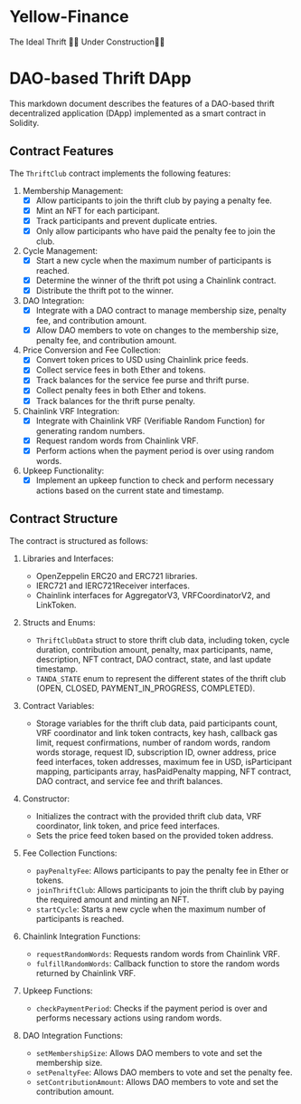 # Yellow-Finance
The Ideal Thrift
🚧👷 Under Construction👷🚧

# DAO-based Thrift DApp

This markdown document describes the features of a DAO-based thrift decentralized application (DApp) implemented as a smart contract in Solidity.

## Contract Features

The `ThriftClub` contract implements the following features:

1. Membership Management:
   - [x] Allow participants to join the thrift club by paying a penalty fee.
   - [x] Mint an NFT for each participant.
   - [x] Track participants and prevent duplicate entries.
   - [x] Only allow participants who have paid the penalty fee to join the club.

2. Cycle Management:
   - [x] Start a new cycle when the maximum number of participants is reached.
   - [x] Determine the winner of the thrift pot using a Chainlink contract.
   - [x] Distribute the thrift pot to the winner.

3. DAO Integration:
   - [x] Integrate with a DAO contract to manage membership size, penalty fee, and contribution amount.
   - [x] Allow DAO members to vote on changes to the membership size, penalty fee, and contribution amount.

4. Price Conversion and Fee Collection:
   - [x] Convert token prices to USD using Chainlink price feeds.
   - [x] Collect service fees in both Ether and tokens.
   - [x] Track balances for the service fee purse and thrift purse.
   - [x] Collect penalty fees in both Ether and tokens.
   - [x] Track balances for the thrift purse penalty.

5. Chainlink VRF Integration:
   - [x] Integrate with Chainlink VRF (Verifiable Random Function) for generating random numbers.
   - [x] Request random words from Chainlink VRF.
   - [x] Perform actions when the payment period is over using random words.

6. Upkeep Functionality:
   - [x] Implement an upkeep function to check and perform necessary actions based on the current state and timestamp.

## Contract Structure

The contract is structured as follows:

1. Libraries and Interfaces:
   - OpenZeppelin ERC20 and ERC721 libraries.
   - IERC721 and IERC721Receiver interfaces.
   - Chainlink interfaces for AggregatorV3, VRFCoordinatorV2, and LinkToken.

2. Structs and Enums:
   - `ThriftClubData` struct to store thrift club data, including token, cycle duration, contribution amount, penalty, max participants, name, description, NFT contract, DAO contract, state, and last update timestamp.
   - `TANDA_STATE` enum to represent the different states of the thrift club (OPEN, CLOSED, PAYMENT_IN_PROGRESS, COMPLETED).

3. Contract Variables:
   - Storage variables for the thrift club data, paid participants count, VRF coordinator and link token contracts, key hash, callback gas limit, request confirmations, number of random words, random words storage, request ID, subscription ID, owner address, price feed interfaces, token addresses, maximum fee in USD, isParticipant mapping, participants array, hasPaidPenalty mapping, NFT contract, DAO contract, and service fee and thrift balances.

4. Constructor:
   - Initializes the contract with the provided thrift club data, VRF coordinator, link token, and price feed interfaces.
   - Sets the price feed token based on the provided token address.

5. Fee Collection Functions:
   - `payPenaltyFee`: Allows participants to pay the penalty fee in Ether or tokens.
   - `joinThriftClub`: Allows participants to join the thrift club by paying the required amount and minting an NFT.
   - `startCycle`: Starts a new cycle when the maximum number of participants is reached.

6. Chainlink Integration Functions:
   - `requestRandomWords`: Requests random words from Chainlink VRF.
   - `fulfillRandomWords`: Callback function to store the random words returned by Chainlink VRF.

7. Upkeep Functions:
   - `checkPaymentPeriod`: Checks if the payment period is over and performs necessary actions using random words.

8. DAO Integration Functions:
   - `setMembershipSize`: Allows DAO members to vote and set the membership size.
   - `setPenaltyFee`: Allows DAO members to vote and set the penalty fee.
   - `setContributionAmount`: Allows DAO members to vote and set the contribution amount.

